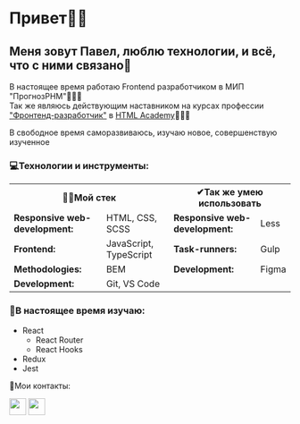 <h1>Привет👋🏼</h1>

<h2>Меня зовут Павел, люблю технологии, и всё, что с ними связано🖤</h2>

<p>В настоящее время работаю Frontend разработчиком в МИП "ПрогнозРНМ"👨🏼‍💻<br>
Так же являюсь действующим наставником на курсах профессии <a href="https://htmlacademy.ru/profession/frontender">"Фронтенд-разработчик"</a> в <a href="https://htmlacademy.ru">HTML Academy</a>👨🏼‍🎓</p>

<p>В свободное время саморазвиваюсь, изучаю новое, совершенствую изученное</p>

<h3>💻Технологии и инструменты:</h3>

<table>
  <tr>
    <th colspan="2">🐱‍💻Мой стек</th>
    <th colspan="2">✔Так же умею использовать</th>
  </tr>
  <tr>
    <td><b>Responsive web-development:</b></td>
    <td>HTML, CSS, SCSS</td>
    <td><b>Responsive web-development:</b></td>
    <td>Less</td>
  </tr>
  <tr>
    <td><b>Frontend:</b></td>
    <td>JavaScript, TypeScript</td>
    <td><b>Task-runners:</b></td>
    <td>Gulp</td>
  </tr>
  <tr>
    <td><b>Methodologies:</b></td>
    <td>BEM</td>
    <td><b>Development:</b></td>
    <td>Figma</td>
  </tr>
  <tr>
    <td><b>Development:</b></td>
    <td>Git, VS Code</td>
    <td><b></b></td>
    <td></td>
  </tr>
</table>

<h3>🌱В настоящее время изучаю:</h3>
<ul>
  <li>
    React
    <ul>
      <li>React Router</li>
      <li>React Hooks</li>
    </ul>
  </li>
  <li>Redux</li>
  <li>Jest</li>
</ul>

💌Мои контакты:  

<a href="https://t.me/nyukalo" target="_blank"><img src="https://img.icons8.com/fluent/30/000000/telegram-app.png" width="30" height="30"></a>
<a href="mailto:pavelnyukalo@gmail.com" target="_blank"><img src="https://img.icons8.com/fluent/30/000000/gmail--v2.png" width="30" height="30"></a>
